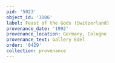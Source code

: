```yaml
---
pid: '5023'
object_id: '3106'
label: Feast of the Gods (Switzerland)
provenance_date: '1992'
provenance_location: Germany, Cologne
provenance_text: Gallery Edel
order: '0429'
collection: provenance
---
```

